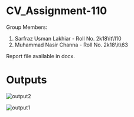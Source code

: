 # CV_Assignment-110

Group Members:

1. Sarfraz Usman Lakhiar - Roll No. 2k18\it\110
2. Muhammad Nasir Channa - Roll No. 2k18\it\63

Report file available in docx.


# Outputs

![output2](https://user-images.githubusercontent.com/88622614/128636527-99fd5eaf-57df-45b6-8ed7-1f9a0269895e.png)

![output1](https://user-images.githubusercontent.com/88622614/128636531-f01fbf6a-53a1-4daa-abfc-b47b9a6320de.png)
